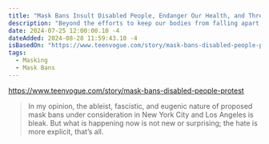 ```yaml
---
title: "Mask Bans Insult Disabled People, Endanger Our Health, and Threaten Our Ability to Protest"
description: "Beyond the efforts to keep our bodies from falling apart, we face existential threats from a society that actively silences, diminishes, excludes, and eliminates us."
date: 2024-07-25 12:00:00.10 -4
dateAdded: 2024-08-28 11:59:43.10 -4
isBasedOn: "https://www.teenvogue.com/story/mask-bans-disabled-people-protest"
tags:
  - Masking
  - Mask Bans
---
```


https://www.teenvogue.com/story/mask-bans-disabled-people-protest

> In my opinion, the ableist, fascistic, and eugenic nature of proposed mask bans under consideration in New York City and Los Angeles is bleak. But what is happening now is not new or surprising; the hate is more explicit, that’s all.
